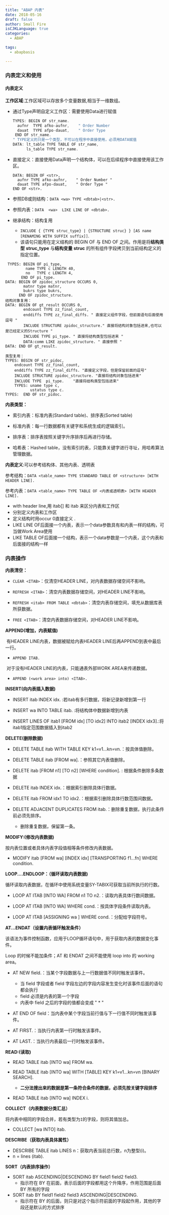 ```yaml
---
title: "ABAP 内表"
date: 2018-05-16
draft: false
author: Small Fire
isCJKLanguage: true
categories: 
  - ABAP

tags: 
  - abapbasis

---
```


### 内表定义和使用

#### 内表定义

**工作区域**:工作区域可以存放多个变量数据,相当于一维数组。

- 通过Type声明自定义工作区：需要使用Data进行赋值

  ```js
  TYPES: BEGIN OF str_name.
    aufnr  TYPE afko-aufnr,    " Order Number
    dauat  TYPE afpo-dauat,    " Order Type
   END OF str_name.
  " TYPE定义的只是一个类型，不可以在程序中直接使用，必须用DATA赋值
  DATA: lt_table TYPE TABLE OF str_name,
        ls_table TYPE str_name.
  ```

- 直接定义：直接使用Data声明一个结构体，可以在后续程序中直接使用该工作区。

  ```JS
  DATA: BEGIN OF <str>,   
    aufnr TYPE afko-aufnr,    " Order Number "
    dauat TYPE afpo-dauat,    " Order Type "
  END OF <str>.
  ```

- 参照DB或则结构：`DATA <wa> TYPE <dbtab>|<str>.`


- 参照内表：`DATA  <wa>  LIKE LINE OF <dbtab>.`


- 继承结构：结构复用

  
  - `INCLUDE { {TYPE struc_type} | {STRUCTURE struc} }
            [AS name [RENAMING WITH SUFFIX suffix]]`.
  - 该语句只能用在定义结构的 BEGIN OF 与 END OF 之间。作用是将**结构类型** **struc_type** 与**结构变量** **struc** 的所有组件字段拷贝到当前结构定义的指定位置。
  

```JS
 TYPES: BEGIN OF pi_type,
         name TYPE c LENGTH 40,
         no   TYPE c LENGTH 4,
       END OF pi_type.
DATA: BEGIN OF zpidoc_structure OCCURS 0,
        matnr type matnr,
        bukrs type bukrs,
      END OF zpidoc_structure.
结构对象复用：
DATA: BEGIN OF gt_result OCCURS 0,
        endcount TYPE zz_final_count,
        enddiffs TYPE zz_final_diffs. " 直接定义组件字段，但前面语句后面使用逗号 "
        INCLUDE STRUCTURE zpidoc_structure." 直接将结构对象包括进来,也可以是已经定义的Structure "
        INCLUDE TYPE pi_type. " 直接将结构类型包括进来 "
        DATA:comm LIKE zpidoc_structure. " 直接参照 "
DATA: END OF gt_result.
       
类型复用：
TYPES: BEGIN OF str_pidoc,
    endcount TYPE zz_final_count,
    enddiffs TYPE zz_final_diffs. "直接定义字段，但是保留前面的逗号"
    INCLUDE STRUCTURE zpidoc_structure. "直接将结构对象包括进来"
    INCLUDE TYPE  pi_type.    "直接将结构类型包括进来"
    TYPES: uname type c,
           ustatus type c.
TYPES:  END OF str_pidoc.
```

**内表类型：**

- 索引内表：标准内表(Standard table)、排序表(Sorted table)


- 标准内表：每一行数据都有关键字和系统生成的逻辑索引。


- 排序表：排序表按照关键字升序排序后再进行存储。


- 哈希表：Hashed table，没有索引的表，只能靠关键字进行寻址，用哈希算法管理数据。


**内表定义**:可以参考结构体、其他内表、透明表

参考结构：`DATA <table_name> TYPE STANDARD TABLE OF <structure> [WITH HEADER LINE].
  `  

参考内表：`DATA <table_name> TYPE TABLE OF <内表或透明表> [WITH HEADER LINE].`

   - with header line,用 itab[] 和 itab 来区分内表和工作区
   - 分别定义内表和工作区
   - 定义结构时用occur 0直接定义
        . 
   - LIKE LINE OF后面接一个内表，表示一个data参数具有和内表一样的结构，可当做Work Area使用
   - LIKE TABLE OF后面接一个结构，表示一个data参数是一个内表，这个内表和后面接的结构一样

### 内表操作

**内表清空：**
     

- `CLEAR <ITAB>`：仅清空HEADER LINE，对内表数据存储空间不影响。

-    `REFRESH <ITAB>`：清空内表数据存储空间，对HEADER LINE不影响。


-    `REFRESH <itab> FROM TABLE <dbtab>`：清空内表存储空间，填充从数据库表所获数据。
  ​    

-    `FREE <ITAB>`：清空内表数据存储空间，对HEADER LINE不影响。

**APPEND(增加，内表赋值)**

​	有HEADER LINE内表，数据被赋给内表HEADER LINE后再APPEND到表中最后一行。

- `APPEND ITAB.
  `    

​    对于没有HEADER LINE的内表，只能通表外部WORK AREA来传递数据。

- `APPEND (<work area> into) <ITAB>.`

**INSERT(向内表插入数据)**

- INSERT itab INDEX idx. :若itab有多行数据，将新记录新增到第一行


- INSERT wa INTO TABLE itab.   :将结构体中数据新增到内表


- INSERT LINES OF itab1 [FROM idx] [TO idx2] INTO itab2 [INDEX idx3].:将itab1指定范围数据插入到itab2


**DELETE(删除数据)**

- DELETE TABLE itab WITH TABLE KEY k1=v1...kn=vn.：按具体值删除。


- DELETE TABLE itab [FROM wa].：参照其它内表值删除。
- DELETE itab [FROM n1] [TO n2] [WHERE condition]. : 根据条件删除多条数据


- DELETE itab INDEX idx.：根据索引删除具体行数据。


- DELETE itab FROM idx1 TO idx2.：根据索引删除具体行数范围间数据。


- DELETE ADJACENT DUPLICATES FROM itab.：删除重复数据，执行此条件前必须先排序。

  - 删除重复数据，保留第一条。

**MODIFY:(修改内表数据)**

按内表位置或者具体内表字段值相等条件修改内表数据。

- MODIFY itab [FROM wa] [INDEX idx] [TRANSPORTING f1...fn] WHERE condition.

**LOOP....ENDLOOP：（循环读取内表数据)**

循环读取内表数据，在循环中使用系统变量SY-TABIX可获取当前所执行的行数。

- LOOP AT ITAB [INTO WA] FROM n1 TO n2.：读取内表具体行数间数据。


- LOOP AT ITAB [INTO WA] WHERE cond.：按具体字段条件读取内表。
- LOOP AT ITAB [ASSIGNING wa ] WHERE cond.：分配给字段符号。

**AT...ENDAT（设置内表循环触发条件）**

该语法为事件控制函数，应用于LOOP循环语句中，用于获取内表的数据变化事件。

Loop 的时候不能加条件；AT 和 ENDAT 之间不能使用 loop into 的 working area。

- AT NEW field.：当某个字段数据与上一行数据值不同时触发该事件。
  - 当 field 字段或者 field 字段左边的字段内容发生变化时该事件后面的语句都会执行
  - field 必须是内表的第一个字段
  - 内表中 field 之后的字段的值都会变成 " * "


- AT END OF field：当内表中某个字段当前行值与下一行值不同时触发该事件。


- AT FIRST.：当执行内表第一行时触发该事件。


- AT LAST.：当执行内表最后一行时触发该事件。

**READ:(读取)**

- READ TABLE itab [INTO wa] FROM wa.


- READ TABLE itab [INTO wa] WITH [TABLE] KEY k1=v1...kn=vn [BINARY SEARCH].

  - **二分法搜出来的数据是第一条符合条件的数据，必须先按关键字段排序**


- READ TABLE itab [INTO wa] INDEX i.


**COLLECT（内表数据分类汇总）**

 将内表中相同的字段合并，若有类型为`I`的字段，则将其值加总。

- COLLECT [wa INTO] itab.

**DESCRIBE（获取内表具体属性）**

- DESCRIBE TABLE itab LINES n：获取内表当前总行数，n为整型(i)。
- n = lines (itab). 

**SORT（内表排序操作）**

- SORT itab ASCENDING|DESCENDING BY field1 field2 field3.
  - 指示符在 BY 在前面，表示后面的字段都用这个升降序，作用范围是后面 BY 所有的字段
- SORT itab BY field1 field2 field3 ASCENDING|DESCENDING.
  - 指示符在 BY 的后面，则只是对这个指示符前面的字段起作用，其他的字段还是默认的方式排序







